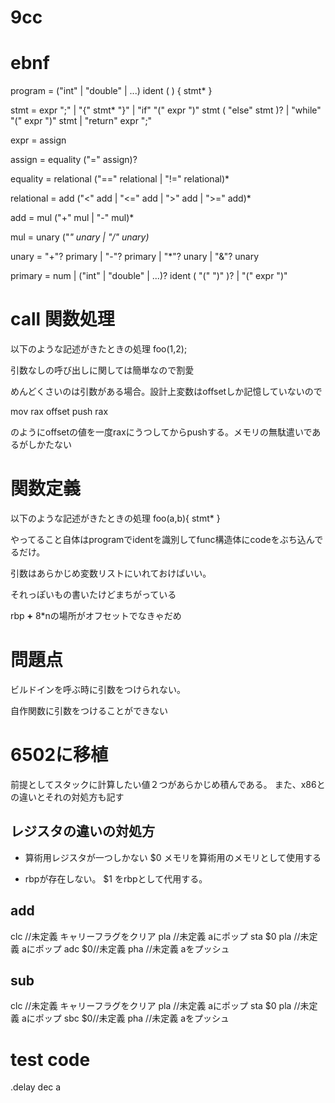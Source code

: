 # 9cc

# ebnf

program = ("int" | "double" | ...) ident ( ) { stmt* }

stmt =  expr ";"
     |  "{" stmt* "}"
     |  "if" "(" expr ")" stmt ( "else" stmt )?
     |  "while" "(" expr ")" stmt
     |  "return" expr ";"

expr = assign

assign = equality ("=" assign)?

equality = relational ("==" relational | "!=" relational)*

relational = add ("<" add | "<=" add | ">" add | ">=" add)*

add = mul ("+" mul | "-" mul)*

mul = unary ("*" unary | "/" unary)*

unary =  "+"? primary | "-"? primary | "*"? unary | "&"? unary

primary = num | ("int" | "double" | ...)? ident ( "(" ")" )? | "(" expr ")"

# call  関数処理
以下のような記述がきたときの処理
foo(1,2);

引数なしの呼び出しに関しては簡単なので割愛

めんどくさいのは引数がある場合。設計上変数はoffsetしか記憶していないので

mov rax offset
push rax

のようにoffsetの値を一度raxにうつしてからpushする。メモリの無駄遣いであるがしかたない

# 関数定義
以下のような記述がきたときの処理
foo(a,b){
    stmt*
}

やってること自体はprogramでidentを識別してfunc構造体にcodeをぶち込んでるだけ。

引数はあらかじめ変数リストにいれておけばいい。

それっぽいもの書いたけどまちがっている

rbp **+** 8*nの場所がオフセットでなきゃだめ



# 問題点
ビルドインを呼ぶ時に引数をつけられない。

自作関数に引数をつけることができない

# 6502に移植

前提としてスタックに計算したい値２つがあらかじめ積んである。
また、x86との違いとそれの対処方も記す

## レジスタの違いの対処方

- 算術用レジスタが一つしかない
  $0 メモリを算術用のメモリとして使用する

- rbpが存在しない。
  $1 をrbpとして代用する。



## add

clc    //未定義 キャリーフラグをクリア
pla  //未定義 aにポップ
sta $0
pla  //未定義 aにポップ
adc $0//未定義
pha   //未定義 aをプッシュ

## sub

clc    //未定義 キャリーフラグをクリア
pla  //未定義 aにポップ
sta $0
pla  //未定義 aにポップ
sbc $0//未定義
pha   //未定義 aをプッシュ



# test code


.delay  dec a
        